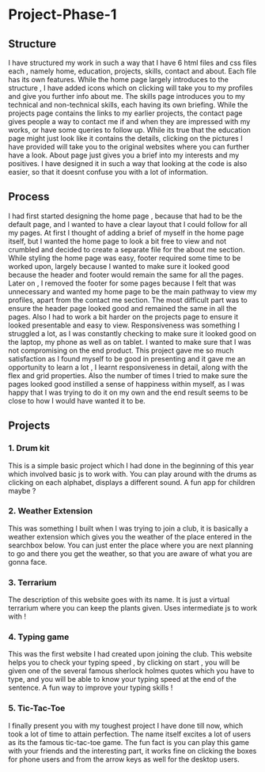 # Project-Phase-1

## Structure

I have structured my work in such a way that I have 6 html files and css files each , namely home, education, projects, skills, contact and about. Each file has its own features. While the home page largely introduces to the structure , I have added icons which on clicking will take you to my profiles and give you further  info about me. The skills page introduces you to my technical and non-technical skills, each having its own briefing. While the projects page contains the links to my earlier projects, the contact page gives people a way to contact me if and when they are impressed with my works, or have some queries to follow up. While its true that the education page might just look like it contains the details, clicking on the pictures I have provided will take you to the original websites where you can further have a look. About page just gives you a brief into my interests and my positives. I have designed it in such a way that looking at the code is also easier, so that it doesnt confuse you with a lot of information.

## Process

I had first started designing the home page , because that had to be the default page, and I wanted to have a clear layout that I could follow for all my pages. At first I thought of adding a brief of myself in the home page itself, but I wanted the home page to look a bit free to view and not crumbled and decided to create a separate file for the about me section. While styling the home page was easy, footer required some time to be worked upon, largely because I wanted to make sure it looked good because the header and footer would remain the same for all the pages. Later on , I removed the footer for some pages because I felt that was unnecessary and wanted my home page to be the main pathway to view my profiles, apart from the contact me section. The most difficult part was to ensure the header page looked good and remained the same in all the pages. Also I had to work a bit harder on the projects page to ensure it looked presentable and easy to view. Responsiveness was something I struggled a lot, as I was constantly checking to make sure it looked good on the laptop, my phone as well as on tablet. I wanted to make sure that I was not compromising on the end product. This project gave me so much satisfaction as I found myself to be good in presenting and it gave me an opportunity to learn a lot , I learnt responsiveness in detail, along with the flex and grid properties. Also the number of times I tried to make sure the pages looked good instilled a sense of happiness within myself, as I was happy that I was trying to do it on my own and the end result seems to be close to how I would have wanted it to be.

## Projects 

### 1. Drum kit

This is a simple basic project which I had done in the beginning of this year which involved basic js to work with. You can play around with the drums as clicking on each alphabet, displays a different sound. A fun app for children maybe ?

### 2. Weather Extension

This was something I built when I was trying to join a club, it is basically a weather extension which gives you the weather of the place entered in the searchbox below. You can just enter the place where you are next planning to go and there you get the weather, so that you are aware of what you are gonna face.

### 3. Terrarium

The description of this website goes with its name. It is just a virtual terrarium where you can keep the plants given. Uses intermediate js to work with !

### 4. Typing game

This was the first website I had created upon joining the club. This website helps you to check your typing speed , by clicking on start , you will be given one of the several famous sherlock holmes quotes which you have to type, and you will be able to know your typing speed at the end of the sentence. A fun way to improve your typing skills !

### 5. Tic-Tac-Toe

I finally present you with my toughest project I have done till now, which took a lot of time to attain perfection. The name itself excites a lot of users as its the famous tic-tac-toe game. The fun fact is you can play this game with your friends and the interesting part, it works fine on clicking the boxes for phone users and from the arrow keys as well for the desktop users.

